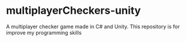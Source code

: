# multiplayerCheckers-unity
A multiplayer checker game made in C# and Unity. This repository is for improve my programming skills
